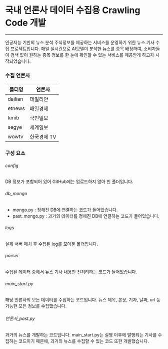 # 국내 언론사 데이터 수집용 Crawling Code 개발
***
인공지능 기반의 뉴스 분석 주식정보를 제공하는 서비스를 운영하기 위한 뉴스 기사 수집 프로젝트입니다. 매일 실시간으로 AI모델이 분석한 뉴스를 종목 배정하여, 소비자들이 검색 없이 원하는 종목 정보를 한 눈에 확인할 수 있는 서비스를 제공받게 하고자 시작되었습니다.
   
### 수집 언론사 
| 폴더명 | 언론사 |
|----|----|
| dailian | 데일리안 |
| etnews | 매일경제 |
| kmib | 국민일보 |
| segye | 세계일보 |
| wowtv | 한국경제 TV |

### 구성 요소 
###### config
DB 정보가 포함되어 있어 GitHub에는 업로드하지 않아 빈 폴더입니다. 

###### db_mongo
- mongo.py : 정해진 DB에 연결하는 코드가 들어있습니다.
- past_mongo.py : 과거의 데이터를 정해진 DB에 연결하는 코드가 들어있습니다.

###### logs
실제 서버 패치 후 수집된 log를 모아둔 폴더입니다. 

###### parser
수집된 데이터 중에서 뉴스 기사 내용만 전처리하는 코드가 들어있습니다. 

###### main\_start.py
해당 언론사의 모든 데이터를 수집하는 코드입니다. 뉴스 제목, 본문, 기자, 날짜, url 등 가능한 모든 정보를 수집했습니다. 

###### 언론사\_past.py
과거의 뉴스를 개발하는 코드입니다. main\_start.py는 실행 이후에 발행되는 기사를 수집하는 코드이기 때문에, 과거의 뉴스를 수집할 수 있는 코드 또한 개발했습니다.
